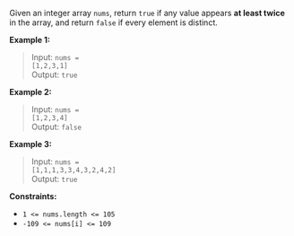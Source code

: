 Given an integer array `nums`, return `true` if any value appears **at least twice** in the array, and return `false` if every element is distinct.

**Example 1:** <blockquote>
Input: <code>nums = [1,2,3,1]</code><br />
Output: <code>true</code>
</blockquote>


**Example 2:** <blockquote>
Input: <code>nums = [1,2,3,4]</code><br />
Output: <code>false</code>
</blockquote>

**Example 3:** <blockquote>
Input: <code>nums = [1,1,1,3,3,4,3,2,4,2]</code><br />
Output: <code>true</code>
</blockquote>

**Constraints:**
- `1 <= nums.length <= 105`
- `-109 <= nums[i] <= 109`
